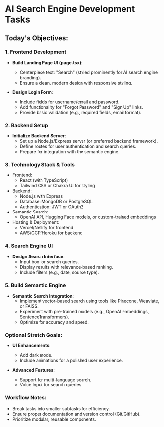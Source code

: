 # AI Search Engine Development Tasks

## Today's Objectives:

### 1. Frontend Development
- **Build Landing Page UI (page.tsx)**:
  - Centerpiece text: "Search" (styled prominently for AI search engine branding).
  - Ensure a clean, modern design with responsive styling.

- **Design Login Form**:
  - Include fields for username/email and password.
  - Add functionality for "Forgot Password" and "Sign Up" links.
  - Provide basic validation (e.g., required fields, email format).

### 2. Backend Setup
- **Initialize Backend Server**:
  - Set up a Node.js/Express server (or preferred backend framework).
  - Define routes for user authentication and search queries.
  - Prepare for integration with the semantic engine.

### 3. Technology Stack & Tools
- Frontend:
  - React (with TypeScript)
  - Tailwind CSS or Chakra UI for styling
- Backend:
  - Node.js with Express
  - Database: MongoDB or PostgreSQL
  - Authentication: JWT or OAuth2
- Semantic Search:
  - OpenAI API, Hugging Face models, or custom-trained embeddings
- Hosting & Deployment:
  - Vercel/Netlify for frontend
  - AWS/GCP/Heroku for backend

### 4. Search Engine UI
- **Design Search Interface**:
  - Input box for search queries.
  - Display results with relevance-based ranking.
  - Include filters (e.g., date, source type).

### 5. Build Semantic Engine
- **Semantic Search Integration**:
  - Implement vector-based search using tools like Pinecone, Weaviate, or FAISS.
  - Experiment with pre-trained models (e.g., OpenAI embeddings, SentenceTransformers).
  - Optimize for accuracy and speed.

### Optional Stretch Goals:
- **UI Enhancements**:
  - Add dark mode.
  - Include animations for a polished user experience.

- **Advanced Features**:
  - Support for multi-language search.
  - Voice input for search queries.

### Workflow Notes:
- Break tasks into smaller subtasks for efficiency.
- Ensure proper documentation and version control (Git/GitHub).
- Prioritize modular, reusable components.


